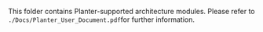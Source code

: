 This folder contains Planter-supported architecture modules. Please refer to ```./Docs/Planter_User_Document.pdf```for further information.